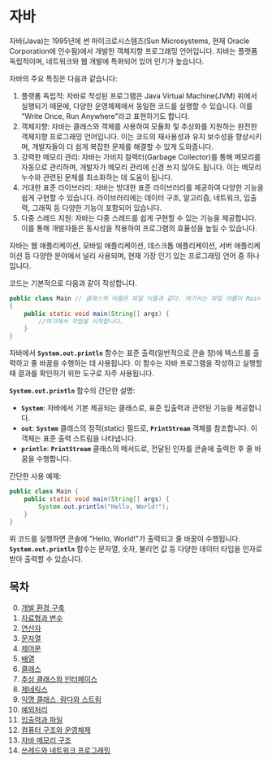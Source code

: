# 자바

자바(Java)는 1995년에 썬 마이크로시스템즈(Sun Microsystems, 현재 Oracle Corporation에 인수됨)에서 개발한 객체지향 프로그래밍 언어입니다. 자바는 플랫폼 독립적이며, 네트워크와 웹 개발에 특화되어 있어 인기가 높습니다.

자바의 주요 특징은 다음과 같습니다:

1. 플랫폼 독립적: 자바로 작성된 프로그램은 Java Virtual Machine(JVM) 위에서 실행되기 때문에, 다양한 운영체제에서 동일한 코드를 실행할 수 있습니다. 이를 "Write Once, Run Anywhere"라고 표현하기도 합니다.
2. 객체지향: 자바는 클래스와 객체를 사용하여 모듈화 및 추상화를 지원하는 완전한 객체지향 프로그래밍 언어입니다. 이는 코드의 재사용성과 유지 보수성을 향상시키며, 개발자들이 더 쉽게 복잡한 문제를 해결할 수 있게 도와줍니다.
3. 강력한 메모리 관리: 자바는 가비지 컬렉터(Garbage Collector)를 통해 메모리를 자동으로 관리하며, 개발자가 메모리 관리에 신경 쓰지 않아도 됩니다. 이는 메모리 누수와 관련된 문제를 최소화하는 데 도움이 됩니다.
4. 거대한 표준 라이브러리: 자바는 방대한 표준 라이브러리를 제공하여 다양한 기능을 쉽게 구현할 수 있습니다. 라이브러리에는 데이터 구조, 알고리즘, 네트워크, 입출력, 그래픽 등 다양한 기능이 포함되어 있습니다.
5. 다중 스레드 지원: 자바는 다중 스레드를 쉽게 구현할 수 있는 기능을 제공합니다. 이를 통해 개발자들은 동시성을 적용하여 프로그램의 효율성을 높일 수 있습니다.

자바는 웹 애플리케이션, 모바일 애플리케이션, 데스크톱 애플리케이션, 서버 애플리케이션 등 다양한 분야에서 널리 사용되며, 현재 가장 인기 있는 프로그래밍 언어 중 하나입니다.

코드는 기본적으로 다음과 같이 작성합니다.

```java
public class Main // 클래스의 이름은 파일 이름과 같다. 여기서는 파일 이름이 Main
{
    public static void main(String[] args) {
        //여기에서 작업을 시작합니다.
    }
}
```
자바에서 **`System.out.println`** 함수는 표준 출력(일반적으로 콘솔 창)에 텍스트를 출력하고 줄 바꿈을 수행하는 데 사용됩니다. 이 함수는 자바 프로그램을 작성하고 실행할 때 결과를 확인하기 위한 도구로 자주 사용됩니다.

**`System.out.println`** 함수의 간단한 설명:

- **`System`**: 자바에서 기본 제공되는 클래스로, 표준 입출력과 관련된 기능을 제공합니다.
- **`out`**: **`System`** 클래스의 정적(static) 필드로, **`PrintStream`** 객체를 참조합니다. 이 객체는 표준 출력 스트림을 나타냅니다.
- **`println`**: **`PrintStream`** 클래스의 메서드로, 전달된 인자를 콘솔에 출력한 후 줄 바꿈을 수행합니다.

간단한 사용 예제:

```java
public class Main {
    public static void main(String[] args) {
        System.out.println("Hello, World!");
    }
}
```

위 코드를 실행하면 콘솔에 "Hello, World!"가 출력되고 줄 바꿈이 수행됩니다. **`System.out.println`** 함수는 문자열, 숫자, 불리언 값 등 다양한 데이터 타입을 인자로 받아 출력할 수 있습니다.

## 목차
0. [개발 환경 구축]()
1. [자료형과 변수](https://github.com/weird14446/Study/blob/main/Computer%20Science/%ED%94%84%EB%A1%9C%EA%B7%B8%EB%9E%98%EB%B0%8D%20%EA%B8%B0%EC%B4%88/Java%20%EA%B8%B0%EC%B4%88/Data%20Type%20and%20Variable.md)
2. [연산자](https://github.com/weird14446/Study/blob/main/Computer%20Science/%ED%94%84%EB%A1%9C%EA%B7%B8%EB%9E%98%EB%B0%8D%20%EA%B8%B0%EC%B4%88/Java%20%EA%B8%B0%EC%B4%88/Operator.md)
3. [문자열](https://github.com/weird14446/Study/blob/main/Computer%20Science/%ED%94%84%EB%A1%9C%EA%B7%B8%EB%9E%98%EB%B0%8D%20%EA%B8%B0%EC%B4%88/Java%20%EA%B8%B0%EC%B4%88/String.md)
4. [제어문]()
5. [배열]()
6. [클래스]()
7. [추상 클래스와 인터페이스]()
8. [제네릭스]()
9. [익명 클래스, 람다와 스트림]()
10. [예외처리]()
11. [입출력과 파일]()
12. [컴퓨터 구조와 운영체제]()
13. [자바 메모리 구조]()
14. [쓰레드와 네트워크 프로그래밍]()